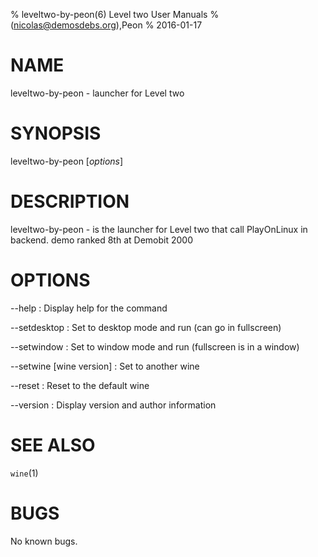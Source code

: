 % leveltwo-by-peon(6) Level two User Manuals
%  (nicolas@demosdebs.org),Peon
% 2016-01-17

# NAME
leveltwo-by-peon - launcher for Level two

# SYNOPSIS
leveltwo-by-peon [*options*]

# DESCRIPTION
leveltwo-by-peon - is the launcher for Level two that call PlayOnLinux in backend.
demo ranked 8th at Demobit 2000

# OPTIONS
\--help
:   Display help for the command

\--setdesktop
:   Set to desktop mode and run (can go in fullscreen)

\--setwindow
:   Set to window mode and run (fullscreen is in a window)

\--setwine [wine version]
:   Set to another wine

\--reset
:   Reset to the default wine

\--version
:   Display version and author information

# SEE ALSO
`wine`(1)

# BUGS
No known bugs.
